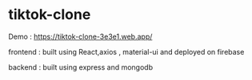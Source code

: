 # tiktok-clone

Demo : https://tiktok-clone-3e3e1.web.app/

frontend : built using React,axios , material-ui and deployed on firebase 

backend : built using express and mongodb
